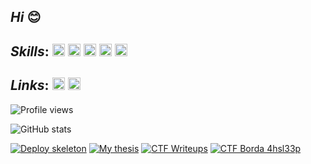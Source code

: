 ## *Hi* :blush:

## *Skills*: [<img height="20" width="20" src="https://cdn.jsdelivr.net/npm/simple-icons@v4/icons/python.svg" />](https://www.python.org/) [<img height="20" width="20" src="https://cdn.jsdelivr.net/npm/simple-icons@v4/icons/flask.svg"/>](https://flask.palletsprojects.com/en/1.1.x/) [<img height="20" width="20" src="https://cdn.jsdelivr.net/npm/simple-icons@v4/icons/docker.svg" />](https://www.docker.com/) [<img height="20" width="20" src="https://cdn.jsdelivr.net/npm/simple-icons@v4/icons/nginx.svg" />](https://nginx.org/) [<img height="20" width="20" src="https://cdn.jsdelivr.net/npm/simple-icons@v4/icons/mysql.svg" />](https://www.mysql.com/)

## *Links*: [<img src='https://cdn.jsdelivr.net/npm/simple-icons@3.0.1/icons/telegram.svg' alt='telegram' height='20'>](https://t.me/JayseSs) [<img src='https://cdn.jsdelivr.net/npm/simple-icons@3.0.1/icons/gmail.svg' alt='telegram' height='20'>](mailto:vladislavolshansky2704@gmail.com)

![Profile views](https://gpvc.arturio.dev/JaysesS)

![GitHub stats](https://github-readme-stats.vercel.app/api?username=JaysesS&show_icons=true&theme=gotham)
<!-- [![Top Langs](https://github-readme-stats.vercel.app/api/top-langs/?username=JaysesS&layout=compact&show_icons=true&theme=gotham)](https://github.com/JaysesS/thesis_project) -->


[![Deploy skeleton](https://github-readme-stats.vercel.app/api/pin/?username=JaysesS&repo=deploy_skeleton&show_icons=true&theme=gotham)](https://github.com/JaysesS/deploy_skeleton)
[![My thesis](https://github-readme-stats.vercel.app/api/pin/?username=JaysesS&repo=thesis_project&show_icons=true&theme=gotham)](https://github.com/JaysesS/thesis_project)
[![CTF Writeups](https://github-readme-stats.vercel.app/api/pin/?username=JaysesS&repo=ctf_writeups&show_icons=true&theme=gotham)](https://github.com/JaysesS/ctf_writeups)
[![CTF Borda 4hsl33p](https://github-readme-stats.vercel.app/api/pin/?username=JaysesS&repo=4hsl33p_borda&show_icons=true&theme=gotham)](https://github.com/JaysesS/4hsl33p_borda)
